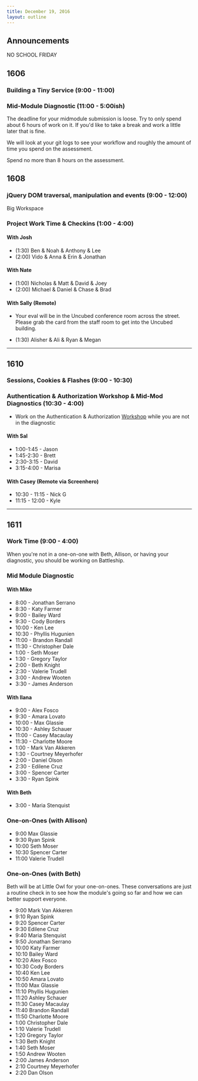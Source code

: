 ```yaml
---
title: December 19, 2016
layout: outline
---
```



## Announcements
NO SCHOOL FRIDAY

## 1606

### Building a Tiny Service (9:00 - 11:00)

### Mid-Module Diagnostic (11:00 - 5:00ish)

The deadline for your midmodule submission is loose. Try to only spend about 6 hours of work on it. If you'd like to take a break and work a little later that is fine.

We will look at your git logs to see your workflow and roughly the amount of time you spend on the assessment.

Spend no more than 8 hours on the assessment.

## 1608

### jQuery DOM traversal, manipulation and events (9:00 - 12:00)

Big Workspace

### Project Work Time & Checkins (1:00 - 4:00)

#### With Josh

* (1:30) Ben & Noah & Anthony & Lee
* (2:00) Vido & Anna & Erin & Jonathan

#### With Nate

* (1:00) Nicholas & Matt & David & Joey
* (2:00) Michael & Daniel & Chase & Brad

#### With Sally (Remote)

* Your eval will be in the Uncubed conference room across the street. Please
grab the card from the staff room to get into the Uncubed building.

* (1:30) Alisher & Ali & Ryan & Megan

***

## 1610

### Sessions, Cookies & Flashes (9:00 - 10:30)

### Authentication & Authorization Workshop & Mid-Mod Diagnostics (10:30 - 4:00)

* Work on the Authentication & Authorization [Workshop](https://gist.github.com/case-eee/cd35fed926fa15670a05bd02448ef366) while you are
not in the diagnostic

#### With Sal

* 1:00-1:45 -  Jason
* 1:45-2:30 -  Brett
* 2:30-3:15 -  David
* 3:15-4:00 -  Marisa

#### With Casey (Remote via Screenhero)

* 10:30 - 11:15 - Nick G
* 11:15 - 12:00 - Kyle

***

## 1611

### Work Time (9:00 - 4:00)
When you're not in a one-on-one with Beth, Allison, or having your diagnostic, you should be working on Battleship.

### Mid Module Diagnostic

#### With Mike

* 8:00 - Jonathan Serrano
* 8:30 - Katy Farmer
* 9:00 - Bailey Ward
* 9:30 - Cody Borders
* 10:00 - Ken Lee
* 10:30 - Phyllis Hugunien
* 11:00 - Brandon Randall
* 11:30 - Christopher Dale
* 1:00 -  Seth Moser
* 1:30 -  Gregory Taylor
* 2:00 -  Beth Knight
* 2:30 -  Valerie Trudell
* 3:00 - Andrew Wooten
* 3:30 - James Anderson

#### With Ilana

* 9:00 - Alex Fosco
* 9:30 - Amara Lovato
* 10:00 - Max Glassie
* 10:30 - Ashley Schauer
* 11:00 - Casey Macaulay
* 11:30 - Charlotte Moore
* 1:00 -  Mark Van Akkeren
* 1:30 -  Courtney Meyerhofer
* 2:00 -  Daniel Olson
* 2:30 -  Edilene Cruz
* 3:00 -  Spencer Carter
* 3:30 -  Ryan Spink

#### With Beth

* 3:00 - Maria Stenquist

### One-on-Ones (with Allison)

* 9:00 Max Glassie
* 9:30 Ryan Spink
* 10:00 Seth Moser
* 10:30 Spencer Carter
* 11:00 Valerie Trudell

### One-on-Ones (with Beth)

Beth will be at Little Owl for your one-on-ones. These conversations are just a routine check in to see how the module's going so far and how we can better support everyone.

* 9:00 Mark Van Akkeren
* 9:10 Ryan Spink
* 9:20 Spencer Carter
* 9:30 Edilene Cruz
* 9:40 Maria Stenquist
* 9:50 Jonathan Serrano
* 10:00 Katy Farmer
* 10:10 Bailey Ward
* 10:20 Alex Fosco
* 10:30 Cody Borders
* 10:40 Ken Lee
* 10:50 Amara Lovato
* 11:00 Max Glassie
* 11:10 Phyllis Hugunien
* 11:20 Ashley Schauer
* 11:30 Casey Macaulay
* 11:40 Brandon Randall
* 11:50 Charlotte Moore
* 1:00 Christopher Dale
* 1:10 Valerie Trudell
* 1:20 Gregory Taylor
* 1:30 Beth Knight
* 1:40 Seth Moser
* 1:50 Andrew Wooten
* 2:00 James Anderson
* 2:10 Courtney Meyerhofer
* 2:20 Dan Olson
